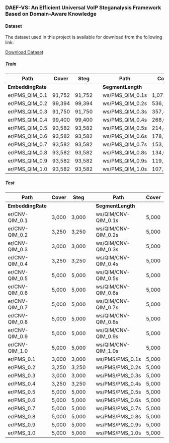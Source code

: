 ### DAEF-VS: An Efficient Universal VoIP Steganalysis Framework Based on Domain-Aware Knowledge

#### Dataset

The dataset used in this project is available for download from the following link:

[Download Dataset](https://drive.google.com/drive/folders/1uA35d2D-4HVXgK6zmN-SG21TbQabI_gh?usp=sharing)

##### Train

| **Path**                                 | **Cover** | **Steg** |                  | **Path**                                 | **Cover** | **Steg** |
|------------------------------------------|-----------|----------|------------------|------------------------------------------|-----------|----------|
| **EmbeddingRate**                        |           |          |                  | **SegmentLength**                        |           |          |
| er/PMS_QIM_0.1                           | 91,752    | 91,752   |                  | ws/PMS_QIM_0.1s                          | 1,072,362 | 1,072,362|
| er/PMS_QIM_0.2                           | 99,394    | 99,394   |                  | ws/PMS_QIM_0.2s                          | 536,176   | 536,176  |
| er/PMS_QIM_0.3                           | 91,750    | 91,750   |                  | ws/PMS_QIM_0.3s                          | 357,432   | 357,432  |
| er/PMS_QIM_0.4                           | 99,400    | 99,400   |                  | ws/PMS_QIM_0.4s                          | 268,072   | 268,072  |
| er/PMS_QIM_0.5                           | 93,582    | 93,582   |                  | ws/PMS_QIM_0.5s                          | 214,460   | 214,460  |
| er/PMS_QIM_0.6                           | 93,582    | 93,582   |                  | ws/PMS_QIM_0.6s                          | 178,708   | 178,708  |
| er/PMS_QIM_0.7                           | 93,582    | 93,582   |                  | ws/PMS_QIM_0.7s                          | 153,160   | 153,160  |
| er/PMS_QIM_0.8                           | 93,582    | 93,582   |                  | ws/PMS_QIM_0.8s                          | 134,024   | 134,024  |
| er/PMS_QIM_0.9                           | 93,582    | 93,582   |                  | ws/PMS_QIM_0.9s                          | 119,132   | 119,132  |
| er/PMS_QIM_1.0                           | 93,582    | 93,582   |                  | ws/PMS_QIM_1.0s                          | 107,220   | 107,220  |

##### Test

| **Path**                                 | **Cover** | **Steg** |                  | **Path**                                 | **Cover** | **Steg** |
|------------------------------------------|-----------|----------|------------------|------------------------------------------|-----------|----------|
| **EmbeddingRate**                        |           |          |                  | **SegmentLength**                        |           |          |
| er/CNV-QIM_0.1                           | 3,000     | 3,000    |                  | ws/QIM/CNV-QIM_0.1s                      | 5,000     | 5,000    |
| er/CNV-QIM_0.2                           | 3,250     | 3,250    |                  | ws/QIM/CNV-QIM_0.2s                      | 5,000     | 5,000    |
| er/CNV-QIM_0.3                           | 3,000     | 3,000    |                  | ws/QIM/CNV-QIM_0.3s                      | 5,000     | 5,000    |
| er/CNV-QIM_0.4                           | 3,250     | 3,250    |                  | ws/QIM/CNV-QIM_0.4s                      | 5,000     | 5,000    |
| er/CNV-QIM_0.5                           | 5,000     | 5,000    |                  | ws/QIM/CNV-QIM_0.5s                      | 5,000     | 5,000    |
| er/CNV-QIM_0.6                           | 5,000     | 5,000    |                  | ws/QIM/CNV-QIM_0.6s                      | 5,000     | 5,000    |
| er/CNV-QIM_0.7                           | 5,000     | 5,000    |                  | ws/QIM/CNV-QIM_0.7s                      | 5,000     | 5,000    |
| er/CNV-QIM_0.8                           | 5,000     | 5,000    |                  | ws/QIM/CNV-QIM_0.8s                      | 5,000     | 5,000    |
| er/CNV-QIM_0.9                           | 5,000     | 5,000    |                  | ws/QIM/CNV-QIM_0.9s                      | 5,000     | 5,000    |
| er/CNV-QIM_1.0                           | 5,000     | 5,000    |                  | ws/QIM/CNV-QIM_1.0s                      | 5,000     | 5,000    |
| er/PMS_0.1                               | 3,000     | 3,000    |                  | ws/PMS/PMS_0.1s                          | 5,000     | 5,000    |
| er/PMS_0.2                               | 3,250     | 3,250    |                  | ws/PMS/PMS_0.2s                          | 5,000     | 5,000    |
| er/PMS_0.3                               | 3,000     | 3,000    |                  | ws/PMS/PMS_0.3s                          | 5,000     | 5,000    |
| er/PMS_0.4                               | 3,250     | 3,250    |                  | ws/PMS/PMS_0.4s                          | 5,000     | 5,000    |
| er/PMS_0.5                               | 5,000     | 5,000    |                  | ws/PMS/PMS_0.5s                          | 5,000     | 5,000    |
| er/PMS_0.6                               | 5,000     | 5,000    |                  | ws/PMS/PMS_0.6s                          | 5,000     | 5,000    |
| er/PMS_0.7                               | 5,000     | 5,000    |                  | ws/PMS/PMS_0.7s                          | 5,000     | 5,000    |
| er/PMS_0.8                               | 5,000     | 5,000    |                  | ws/PMS/PMS_0.8s                          | 5,000     | 5,000    |
| er/PMS_0.9                               | 5,000     | 5,000    |                  | ws/PMS/PMS_0.9s                          | 5,000     | 5,000    |
| er/PMS_1.0                               | 5,000     | 5,000    |                  | ws/PMS/PMS_1.0s                          | 5,000     | 5,000    |
